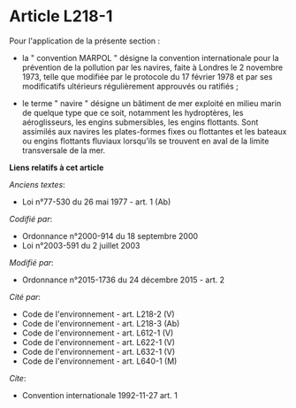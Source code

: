 # Article L218-1

Pour l'application de la présente section :

- la " convention MARPOL " désigne la convention internationale pour la prévention de la pollution par les navires, faite à
Londres le 2 novembre 1973, telle que modifiée par le protocole du 17 février 1978 et par ses modificatifs ultérieurs
régulièrement approuvés ou ratifiés ;

- le terme " navire " désigne un bâtiment de mer exploité en milieu marin de quelque type que ce soit, notamment les
hydroptères, les aéroglisseurs, les engins submersibles, les engins flottants. Sont assimilés aux navires les plates-formes
fixes ou flottantes et les bateaux ou engins flottants fluviaux lorsqu'ils se trouvent en aval de la limite transversale de
la mer.

**Liens relatifs à cet article**

_Anciens textes_:

  - Loi n°77-530 du 26 mai 1977 - art. 1 (Ab)

_Codifié par_:

  - Ordonnance n°2000-914 du 18 septembre 2000
  - Loi n°2003-591 du 2 juillet 2003

_Modifié par_:

  - Ordonnance n°2015-1736 du 24 décembre 2015 - art. 2

_Cité par_:

  - Code de l'environnement - art. L218-2 (V)
  - Code de l'environnement - art. L218-3 (Ab)
  - Code de l'environnement - art. L612-1 (V)
  - Code de l'environnement - art. L622-1 (V)
  - Code de l'environnement - art. L632-1 (V)
  - Code de l'environnement - art. L640-1 (M)

_Cite_:

  - Convention internationale 1992-11-27 art. 1
